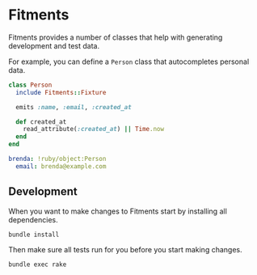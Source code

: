 # Fitments

Fitments provides a number of classes that help with generating development and test data.

For example, you can define a `Person` class that autocompletes personal data.

```ruby
class Person
  include Fitments::Fixture

  emits :name, :email, :created_at

  def created_at
    read_attribute(:created_at) || Time.now
  end
end
```

```yaml
brenda: !ruby/object:Person
  email: brenda@example.com
```

## Development

When you want to make changes to Fitments start by installing all dependencies.

    bundle install

Then make sure all tests run for you before you start making changes.

    bundle exec rake
